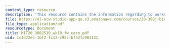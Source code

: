 ```yaml
---
content_type: resource
description: 'This resource contains the information regarding to workshop: drug carriers.'
file: https://ol-ocw-studio-app-qa.s3.amazonaws.com/courses/20-380j-biological-engineering-design-spring-2010/1c1d72ec1bf2fc12c95cbf32fc903121_MIT20_380JS10_wk18_fw_care.pdf
file_type: application/pdf
resourcetype: Document
title: MIT20_380JS10_wk18_fw_care.pdf
uid: 1c1d72ec-1bf2-fc12-c95c-bf32fc903121
---
```

